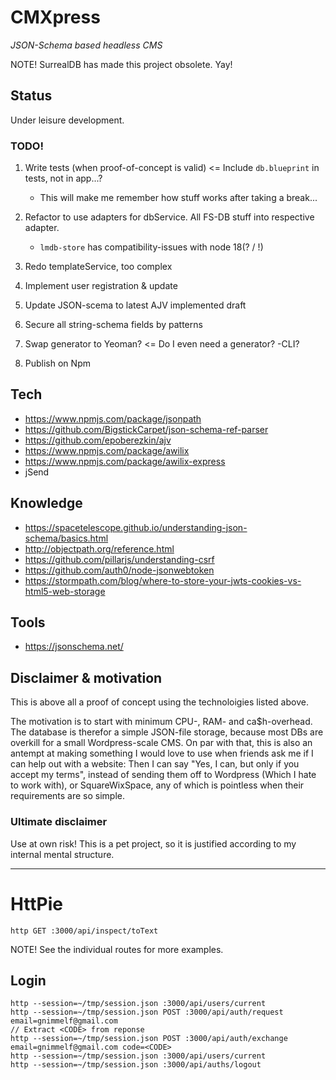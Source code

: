 # CMXpress

_JSON-Schema based headless CMS_

NOTE! SurrealDB has made this project obsolete. Yay!

## Status

Under leisure development.

### TODO!

1. Write tests (when proof-of-concept is valid) <= Include `db.blueprint` in tests, not in app...?

   - This will make me remember how stuff works after taking a break...

2. Refactor to use adapters for dbService. All FS-DB stuff into respective adapter.

   - `lmdb-store` has compatibility-issues with node 18(? / !)

3. Redo templateService, too complex
4. Implement user registration & update
5. Update JSON-scema to latest AJV implemented draft
6. Secure all string-schema fields by patterns
7. Swap generator to Yeoman? <= Do I even need a generator? -CLI?
8. Publish on Npm

## Tech

- https://www.npmjs.com/package/jsonpath
- https://github.com/BigstickCarpet/json-schema-ref-parser
- https://github.com/epoberezkin/ajv
- https://www.npmjs.com/package/awilix
- https://www.npmjs.com/package/awilix-express
- jSend

## Knowledge

- https://spacetelescope.github.io/understanding-json-schema/basics.html
- http://objectpath.org/reference.html
- https://github.com/pillarjs/understanding-csrf
- https://github.com/auth0/node-jsonwebtoken
- https://stormpath.com/blog/where-to-store-your-jwts-cookies-vs-html5-web-storage

## Tools

- https://jsonschema.net/

## Disclaimer & motivation

This is above all a proof of concept using the technoloigies listed above.

The motivation is to start with minimum CPU-, RAM- and ca\$h-overhead. The database is therefor a simple JSON-file storage, because most DBs are overkill for a small Wordpress-scale CMS. On par with that, this is also an antempt at making something I would love to use when friends ask me if I can help out with a website: Then I can say "Yes, I can, but only if you accept my terms", instead of sending them off to Wordpress (Which I hate to work with), or SquareWixSpace, any of which is pointless when their requirements are so simple.

### Ultimate disclaimer

Use at own risk! This is a pet project, so it is justified according to my internal mental structure.

---

# HttPie

```
http GET :3000/api/inspect/toText
```

NOTE! See the individual routes for more examples.

## Login

```
http --session=~/tmp/session.json :3000/api/users/current
http --session=~/tmp/session.json POST :3000/api/auth/request email=gnimmelf@gmail.com
// Extract <CODE> from reponse
http --session=~/tmp/session.json POST :3000/api/auth/exchange email=gnimmelf@gmail.com code=<CODE>
http --session=~/tmp/session.json :3000/api/users/current
http --session=~/tmp/session.json :3000/api/auths/logout
```
